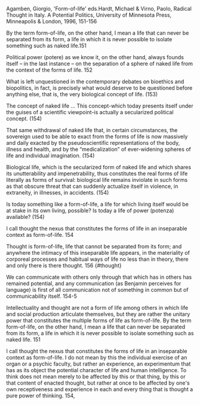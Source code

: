 ﻿Agamben, Giorgio, 'Form-of-life' eds.Hardt, Michael & Virno, Paolo, Radical Thought in Italy. A Potential Politics,  University of Minnesota Press, Minneapolis & London, 1996, 151-156

By the term form-of-life,  on the other hand, I mean a life that can never be separated from its form, a life in which it is never possible to isolate something such as naked life.151

Political power (potere) as we know it, on the other hand, always founds itself – in the last instance – on the separation of a sphere of naked life from the context of the forms of life. 152

What is left unquestioned in the contemporary debates on bioethics and biopolitics, in fact, is precisely what would deserve to be questioned before anything else, that is, the very biological concept of life. (153)

The concept of naked life ... This concept-which today presents itself under the guises of a scientific viewpoint-is actually a secularized political concept.  (154)

That same withdrawal of naked life that, in certain circumstances, the sovereign used to be able to exact from the forms of life is now massively and daily exacted by the pseudoscientific representations of the body, illness and health, and by the “medicalization” of ever-widening spheres of life and individual imagination. (154)

Biological life, which is the secularized form of naked life and which shares its unutterability and impenetrability, thus constitutes the real forms of life literally as forms of survival: biological life remains inviolate in such forms as that obscure threat that can suddenly actualize itself in violence, in extraneity, in illnesses, in accidents. (154)

Is today something like a form-of-life, a life for which living itself would be at stake in its own living, possible? Is today a life of power (potenza) available? (154)

I call thought the nexus that constitutes the forms of life in an inseparable context as form-of-life. 154

Thought is form-of-life, life that cannot be separated from its form; and anywhere the intimacy of this inseparable life appears, in the materiality of corporeal processes and habitual ways of life no less than in theory, there and only there is there thought. 156 {#thought}


We can communicate with others only through that which has in others has remained potential, and any communication (as Benjamin perceives for language) is first of all communication not of something in common but of communicability itself. 154-5

Intellectuality and thought are not a form of life among others in which life and social production articulate themselves, but they are rather the unitary power that constitutes the multiple forms of life as form-of-life.
By the term form-of-life, on the other hand, I mean a life that can never be separated from its form, a life in which it is never possible to isolate something such as naked life. 151

I call thought the nexus that constitutes the forms of life in an inseparable context as form-of-Iife. I do not mean by this the individual exercise of an organ or a psychic faculty, but rather an experience, an experimentum that has as its object the potential character of life and human intelligence. To think does not mean merely to be affected by this or that thing, by this or that content of enacted thought, but rather at once to be affected by one's own receptiveness and experience in each and every thing that is thought a pure power of thinking. 154,

